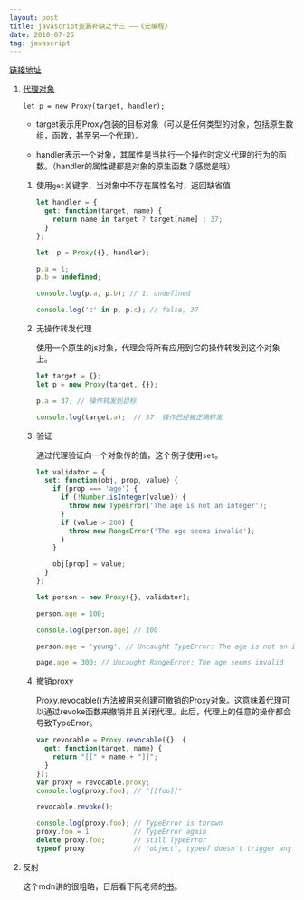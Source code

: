 ```yaml
---
layout: post
title: javascript查漏补缺之十三 ——《元编程》
date: 2018-07-25
tag: javascript
---
```


[链接地址](https://developer.mozilla.org/zh-CN/docs/Web/JavaScript/Guide/Meta_programming)

1. [代理对象](https://developer.mozilla.org/zh-CN/docs/Web/JavaScript/Reference/Global_Objects/Proxy)

    `let p = new Proxy(target, handler);`

    - target表示用Proxy包装的目标对象（可以是任何类型的对象，包括原生数组，函数，甚至另一个代理）。

    - handler表示一个对象，其属性是当执行一个操作时定义代理的行为的函数。（handler的属性键都是对象的原生函数？感觉是哦）

    1. 使用`get`关键字，当对象中不存在属性名时，返回缺省值

        ```javascript
        let handler = {
          get: function(target, name) {
            return name in target ? target[name] : 37;
          }
        };

        let  p = Proxy({}, handler);

        p.a = 1;
        p.b = undefined;

        console.log(p.a, p.b); // 1, undefined

        console.log('c' in p, p.c); // false, 37
        ```

    2. 无操作转发代理

        使用一个原生的js对象，代理会将所有应用到它的操作转发到这个对象上。

        ```javascript
        let target = {};
        let p = new Proxy(target, {});

        p.a = 37; // 操作转发到目标

        console.log(target.a);  // 37  操作已经被正确转发
        ```
    
    3. 验证

        通过代理验证向一个对象传的值，这个例子使用`set`。

        ```javascript
        let validator = {
          set: function(obj, prop, value) {
            if (prop === 'age') {
              if (!Number.isInteger(value)) {
                throw new TypeError('The age is not an integer');
              }
              if (value > 200) {
                throw new RangeError('The age seems invalid');
              }
            }

            obj[prop] = value;
          }
        };

        let person = new Proxy({}, validator);

        person.age = 100;

        console.log(person.age) // 100

        person.age = 'young'; // Uncaught TypeError: The age is not an integer

        page.age = 300; // Uncaught RangeError: The age seems invalid
        ```

    4. 撤销proxy

        Proxy.revocable()方法被用来创建可撤销的Proxy对象。这意味着代理可以通过revoke函数来撤销并且关闭代理。此后，代理上的任意的操作都会导致TypeError。

        ```javascript
        var revocable = Proxy.revocable({}, {
          get: function(target, name) {
            return "[[" + name + "]]";
          }
        });
        var proxy = revocable.proxy;
        console.log(proxy.foo); // "[[foo]]"

        revocable.revoke();

        console.log(proxy.foo); // TypeError is thrown
        proxy.foo = 1           // TypeError again
        delete proxy.foo;       // still TypeError
        typeof proxy            // "object", typeof doesn't trigger any trap
        ```
2. 反射

    这个mdn讲的很粗略，日后看下阮老师的[书](http://es6.ruanyifeng.com/#docs/reflect)。